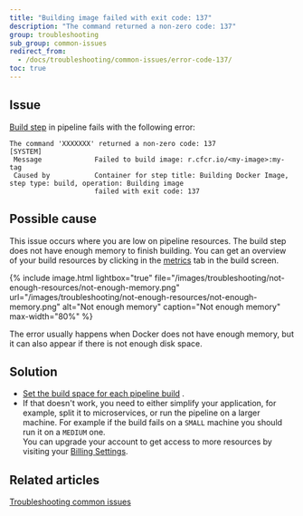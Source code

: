 ```yaml
---
title: "Building image failed with exit code: 137"
description: "The command returned a non-zero code: 137"
group: troubleshooting
sub_group: common-issues
redirect_from:
  - /docs/troubleshooting/common-issues/error-code-137/
toc: true
---
```


## Issue
[Build step]({{site.baseurl}}/docs/pipelines/steps/build/) in pipeline fails with the following error:

```
The command 'XXXXXXX' returned a non-zero code: 137                                                          
[SYSTEM]                                                                                                                                  
 Message             Failed to build image: r.cfcr.io/<my-image>:my-tag                    
 Caused by           Container for step title: Building Docker Image, step type: build, operation: Building image                         
                     failed with exit code: 137 
```

## Possible cause

This issue occurs where you are low on pipeline resources. The build step does not have enough memory to finish building. You can get an overview of your build resources by clicking in the [metrics]({{site.baseurl}}/docs/configure-ci-cd-pipeline/monitoring-pipelines/#viewing-pipeline-metrics) tab in the build screen.

{% include image.html 
lightbox="true" 
file="/images/troubleshooting/not-enough-resources/not-enough-memory.png" 
url="/images/troubleshooting/not-enough-resources/not-enough-memory.png" 
alt="Not enough memory" 
caption="Not enough memory" 
max-width="80%" 
%}

The error usually happens when Docker does not have enough memory, but it can also appear if there is not enough disk space.

## Solution

* [Set the build space for each pipeline build]({{site.baseurl}}/docs/pipelines/#runtime) .
* If that doesn't work, you need to either simplify your application, for example, split it to microservices, or run the pipeline on a larger machine. For example if the build fails on a `SMALL` machine you should run it on a `MEDIUM`  one.  
  You can upgrade your account to get access to more resources by visiting your [Billing Settings](https://g.codefresh.io/account-admin/billing/).



## Related articles
[Troubleshooting common issues]({{site.baseurl}}/docs/troubleshooting/common-issues)



